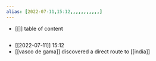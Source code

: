 ```yaml
---
alias: [2022-07-11,15:12,,,,,,,,,,,]
---
```

- [[]]
table of content
```toc
```

- [[2022-07-11]] 15:12
- [[vasco de gama]] discovered a direct route to [[india]]